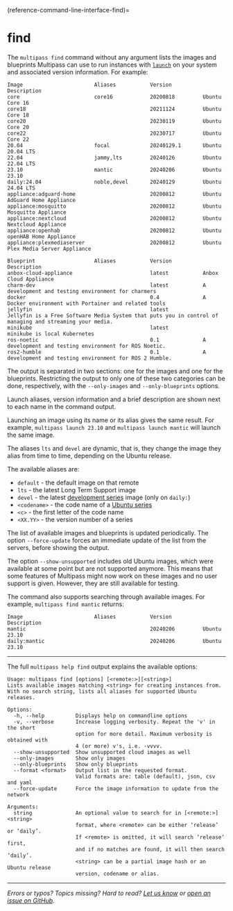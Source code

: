 (reference-command-line-interface-find)=
# find

The `multipass find` command without any argument lists the images and blueprints Multipass can use to run instances with [`launch`](/reference/command-line-interface/launch) on your system and associated version information. For example:

```{code-block} text
Image                       Aliases           Version          Description
core                        core16            20200818         Ubuntu Core 16
core18                                        20211124         Ubuntu Core 18
core20                                        20230119         Ubuntu Core 20
core22                                        20230717         Ubuntu Core 22
20.04                       focal             20240129.1       Ubuntu 20.04 LTS
22.04                       jammy,lts         20240126         Ubuntu 22.04 LTS
23.10                       mantic            20240206         Ubuntu 23.10
daily:24.04                 noble,devel       20240129         Ubuntu 24.04 LTS
appliance:adguard-home                        20200812         Ubuntu AdGuard Home Appliance
appliance:mosquitto                           20200812         Ubuntu Mosquitto Appliance
appliance:nextcloud                           20200812         Ubuntu Nextcloud Appliance
appliance:openhab                             20200812         Ubuntu openHAB Home Appliance
appliance:plexmediaserver                     20200812         Ubuntu Plex Media Server Appliance

Blueprint                   Aliases           Version          Description
anbox-cloud-appliance                         latest           Anbox Cloud Appliance
charm-dev                                     latest           A development and testing environment for charmers
docker                                        0.4              A Docker environment with Portainer and related tools
jellyfin                                      latest           Jellyfin is a Free Software Media System that puts you in control of managing and streaming your media.
minikube                                      latest           minikube is local Kubernetes
ros-noetic                                    0.1              A development and testing environment for ROS Noetic.
ros2-humble                                   0.1              A development and testing environment for ROS 2 Humble.
```

The output is separated in two sections: one for the images and one for the blueprints. Restricting the output to only one of these two categories can be done, respectively, with the `--only-images` and `--only-blueprints` options.

Launch aliases, version information and a brief description are shown next to each name in the command output.

Launching an image using its name or its alias gives the same result. For example, `multipass launch 23.10`  and  `multipass launch mantic` will launch the same image.

The aliases `lts` and `devel` are dynamic, that is, they change the image they alias from time to time, depending on the Ubuntu release.

The available aliases are:
- `default` - the default image on that remote
- `lts` - the latest Long Term Support image
- `devel` - the latest [development series](https://launchpad.net/ubuntu/devel) image (only on `daily:`)
- `<codename>` - the code name of a [Ubuntu series](https://launchpad.net/ubuntu/+series)
- `<c>` - the first letter of the code name
- `<XX.YY>` - the version number of a series

The list of available images and blueprints is updated periodically. The option `--force-update` forces an immediate update of the list from the servers, before showing the output.

The option `--show-unsupported` includes old Ubuntu images, which were available at some point but are not supported anymore. This means that some features of Multipass might now work on these images and no user support is given. However, they are still available for testing.

The command also supports searching through available images. For example, `multipass find mantic`  returns:

```{code-block} text
Image                       Aliases           Version          Description
mantic                                        20240206         Ubuntu 23.10
daily:mantic                                  20240206         Ubuntu 23.10
```

---

The full `multipass help find` output explains the available options:

```{code-block} text
Usage: multipass find [options] [<remote:>][<string>]
Lists available images matching <string> for creating instances from.
With no search string, lists all aliases for supported Ubuntu releases.

Options:
  -h, --help          Displays help on commandline options
  -v, --verbose       Increase logging verbosity. Repeat the 'v' in the short
                      option for more detail. Maximum verbosity is obtained with
                      4 (or more) v's, i.e. -vvvv.
  --show-unsupported  Show unsupported cloud images as well
  --only-images       Show only images
  --only-blueprints   Show only blueprints
  --format <format>   Output list in the requested format.
                      Valid formats are: table (default), json, csv and yaml
  --force-update      Force the image information to update from the network

Arguments:
  string              An optional value to search for in [<remote:>]<string>
                      format, where <remote> can be either ‘release’ or ‘daily’.
                      If <remote> is omitted, it will search ‘release‘ first,
                      and if no matches are found, it will then search ‘daily‘.
                      <string> can be a partial image hash or an Ubuntu release
                      version, codename or alias.
```

---

*Errors or typos? Topics missing? Hard to read? <a href="https://docs.google.com/forms/d/e/1FAIpQLSd0XZDU9sbOCiljceh3rO_rkp6vazy2ZsIWgx4gsvl_Sec4Ig/viewform?usp=pp_url&entry.317501128=https://canonical.com/multipass/docs/find-command" target="_blank">Let us know</a> or <a href="https://github.com/canonical/multipass/issues/new/choose" target="_blank">open an issue on GitHub</a>.*

